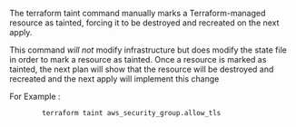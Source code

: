 

The terraform taint command manually marks a Terraform-managed resource as tainted, forcing it to be destroyed and recreated on the next apply.

This command _will not_ modify infrastructure but does modify the state file in order to mark a resource as tainted. Once a resource is marked as tainted, the next plan will show that the resource will be destroyed and recreated and the next apply will implement this change




For Example : 
			
			terraform taint aws_security_group.allow_tls



